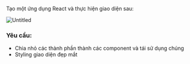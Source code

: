 Tạo một ứng dụng React và thực hiện giao diện sau:

![Untitled](image-todo-list.png)

### Yêu cầu:

- Chia nhỏ các thành phần thành các component và tái sử dụng chúng
- Styling giao diện đẹp mắt